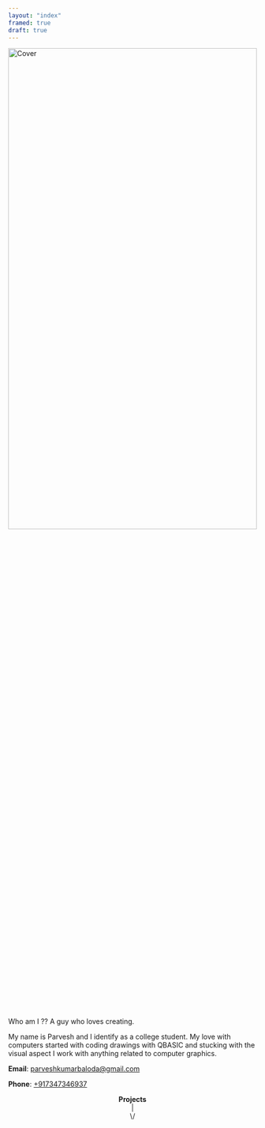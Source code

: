 ```yaml
---
layout: "index"
framed: true
draft: true
---
```


<!-- <div style="text-align: center"> -->
<img style="width: 100%; height: 50%; clip: crop;" src="cover.jpg" alt="Cover"></img>
<!-- </div> -->

Who am I ??
A guy who loves creating.

My name is Parvesh and I identify as a college student. My love with computers started with coding drawings with QBASIC and stucking with the visual aspect I work with anything related to computer graphics.

**Email**: [parveshkumarbaloda@gmail.com](mailto:parveshkumarbaloda@gmail.com)

**Phone**: [+917347346937](tel:+917347346937)


<div align="center">
<strong>Projects</strong><br/>
|<br/>
\/<br/>
</div>